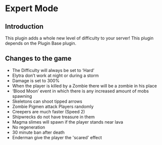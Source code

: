 # Expert Mode

## Introduction

This plugin adds a whole new level of difficulty to your server!
This plugin depends on the Plugin Base plugin.

## Changes to the game

- The Difficulty will always be set to ‘Hard’
- Elytra don’t work at night or during a storm
- Damage is set to 300%
- When the player is killed by a Zombie there will be a zombie in his place
- ‘Blood Moon’ event in which there is any increased amount of mobs spawning
- Skeletons can shoot tipped arrows
- Zombie Pigmen attack Players randomly
- Creepers are much faster (Speed 2)
- Shipwrecks do not have treasure in them
- Magma slimes will spawn if the player stands near lava
- No regeneration
- 30 minute ban after death
- Enderman give the player the 'scared' effect
